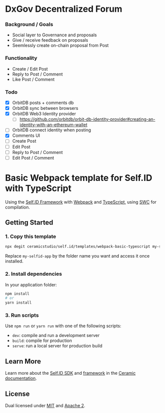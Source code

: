# DxGov Decentralized Forum

### Background / Goals

- Social layer to Governance and proposals
- Give / receive feedback on proposals
- Seemlessly create on-chain proposal from Post

### Functionality

- Create / Edit Post
- Reply to Post / Comment
- Like Post / Comment

### Todo

- [x] OrbitDB posts + comments db
- [x] OrbitDB sync between browsers
- [x] OrbitDB Web3 Identity provider
  - [ ] https://github.com/orbitdb/orbit-db-identity-provider#creating-an-identity-with-an-ethereum-wallet
- [ ] OrbitDB connect identity when posting
- [x] Comments UI
- [ ] Create Post
- [ ] Edit Post
- [ ] Reply to Post / Comment
- [ ] Edit Post / Comment

# Basic Webpack template for Self.ID with TypeScript

Using the [Self.ID Framework](https://developers.ceramic.network/tools/self-id/framework/) with [Webpack](https://webpack.js.org/) and [TypeScript](https://www.typescriptlang.org/), using [SWC](https://swc.rs/) for compilation.

## Getting Started

### 1. Copy this template

```sh
npx degit ceramicstudio/self.id/templates/webpack-basic-typescript my-selfid-app
```

Replace `my-selfid-app` by the folder name you want and access it once installed.

### 2. Install dependencies

In your application folder:

```sh
npm install
# or
yarn install
```

### 3. Run scripts

Use `npm run` or `yarn run` with one of the following scripts:

- `dev`: compile and run a development server
- `build`: compile for production
- `serve`: run a local server for production build

## Learn More

Learn more about the [Self.ID SDK](https://developers.ceramic.network/tools/self-id/overview/) and [framework](https://developers.ceramic.network/tools/self-id/framework/) in the [Ceramic documentation](https://developers.ceramic.network/).

## License

Dual licensed under [MIT](https://github.com/ceramicstudio/self.id/blob/main/LICENSE-MIT) and [Apache 2](https://github.com/ceramicstudio/self.id/blob/main/LICENSE-APACHE).
